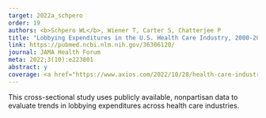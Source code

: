 ```yaml
---
target: 2022a_schpero
order: 19
authors: <b>Schpero WL</b>, Wiener T, Carter S, Chatterjee P
title: "Lobbying Expenditures in the U.S. Health Care Industry, 2000-2020"
link: https://pubmed.ncbi.nlm.nih.gov/36306120/
journal: JAMA Health Forum
meta: 2022;3(10):e223801
abstract: y
coverage: <a href="https://www.axios.com/2022/10/28/health-care-industry-spending-on-federal-lobbying-surged-70-over-20-years" target="_blank">Axios</a>, <a href="https://www.beckershospitalreview.com/finance/healthcare-lobbying-spending-rose-70-from-2000-to-2020.html" target="_blank">Becker's Hospital Review</a>, <a href="https://www.healthcaredive.com/news/healthcare-lobbying-expenditures-phrma-hospital/635337/" target="_blank">Healthcare Dive</a>
---
```

This cross-sectional study uses publicly available, nonpartisan data to evaluate trends in lobbying expenditures across health care industries.